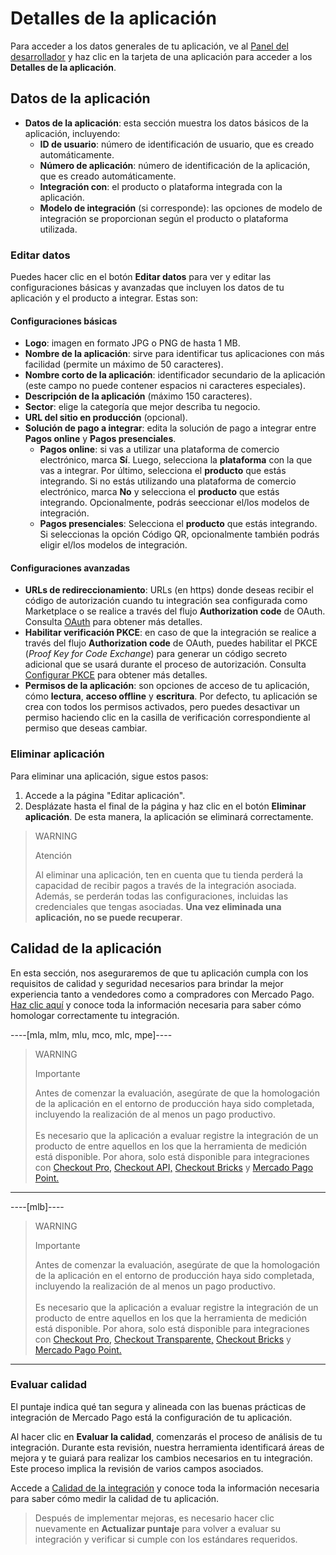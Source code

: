 # Detalles de la aplicación

Para acceder a los datos generales de tu aplicación, ve al [Panel del desarrollador](/developers/panel/app) y haz clic en la tarjeta de una aplicación para acceder a los **Detalles de la aplicación**.

## Datos de la aplicación

* **Datos de la aplicación**: esta sección muestra los datos básicos de la aplicación, incluyendo:
  - **ID de usuario**: número de identificación de usuario, que es creado automáticamente.
  - **Número de aplicación**: número de identificación de la aplicación, que es creado automáticamente.
  - **Integración con**: el producto o plataforma integrada con la aplicación.
  - **Modelo de integración** (si corresponde): las opciones de modelo de integración se proporcionan según el producto o plataforma utilizada.

### Editar datos

Puedes hacer clic en el botón **Editar datos** para ver y editar las configuraciones básicas y avanzadas que incluyen los datos de tu aplicación y el producto a integrar. Estas son:

#### Configuraciones básicas

* **Logo**: imagen en formato JPG o PNG de hasta 1 MB.
* **Nombre de la aplicación**: sirve para identificar tus aplicaciones con más facilidad (permite un máximo de 50 caracteres).
* **Nombre corto de la aplicación**: identificador secundario de la aplicación (este campo no puede contener espacios ni caracteres especiales).
* **Descripción de la aplicación** (máximo 150 caracteres).
* **Sector**: elige la categoría que mejor describa tu negocio.
* **URL del sitio en producción** (opcional).
* **Solución de pago a integrar**: edita la solución de pago a integrar entre **Pagos online** y **Pagos presenciales**.
  - **Pagos online**: si vas a utilizar una plataforma de comercio electrónico, marca **Sí**. Luego, selecciona la **plataforma** con la que vas a integrar. Por último, selecciona el **producto** que estás integrando. Si no estás utilizando una plataforma de comercio electrónico, marca **No** y selecciona el **producto** que estás integrando. Opcionalmente, podrás seeccionar el/los modelos de integración.
  - **Pagos presenciales**: Selecciona el **producto** que estás integrando. Si seleccionas la opción Código QR, opcionalmente también podrás eligir el/los modelos de integración.

#### Configuraciones avanzadas

* **URLs de redireccionamiento**: URLs (en https) donde deseas recibir el código de autorización cuando tu integración sea configurada como Marketplace o se realice a través del flujo **Authorization code** de OAuth. Consulta [OAuth](/developers/es/docs/security/oauth/introduction) para obtener más detalles.
* **Habilitar verificación PKCE**: en caso de que la integración se realice a través del flujo **Authorization code** de OAuth, puedes habilitar el PKCE (_Proof Key for Code Exchange_) para generar un código secreto adicional que se usará durante el proceso de autorización. Consulta [Configurar PKCE](/developers/en/docs/security/oauth/creation#:~:text=Access%20Token.-,Configurar%20PKCE,-El%20PKCE%20) para obtener más detalles. 
* **Permisos de la aplicación**: son opciones de acceso de tu aplicación, cómo **lectura**, **acceso offline** y **escritura**. Por defecto, tu aplicación se crea con todos los permisos activados, pero puedes desactivar un permiso haciendo clic en la casilla de verificación correspondiente al permiso que deseas cambiar.

### Eliminar aplicación

Para eliminar una aplicación, sigue estos pasos:

1. Accede a la página "Editar aplicación".
2. Desplázate hasta el final de la página y haz clic en el botón **Eliminar aplicación**.
De esta manera, la aplicación se eliminará correctamente.

> WARNING
>
> Atención
>
> Al eliminar una aplicación, ten en cuenta que tu tienda perderá la capacidad de recibir pagos a través de la integración asociada. Además, se perderán todas las configuraciones, incluidas las credenciales que tengas asociadas. **Una vez eliminada una aplicación, no se puede recuperar**.

## Calidad de la aplicación

En esta sección, nos aseguraremos de que tu aplicación cumpla con los requisitos de calidad y seguridad necesarios para brindar la mejor experiencia tanto a vendedores como a compradores con Mercado Pago. [Haz clic aquí](/developers/es/guides/additional-content/homologator/homologator) y conoce toda la información necesaria para saber cómo homologar correctamente tu integración.

----[mla, mlm, mlu, mco, mlc, mpe]----

> WARNING
>
> Importante
>
> Antes de comenzar la evaluación, asegúrate de que la homologación de la aplicación en el entorno de producción haya sido completada, incluyendo la realización de al menos un pago productivo.
> <br><br>
> Es necesario que la aplicación a evaluar registre la integración de un producto de entre aquellos en los que la herramienta de medición está disponible. Por ahora, solo está disponible para integraciones con [Checkout Pro,](/developers/es/docs/checkout-pro/landing) [Checkout API,](/developers/es/docs/checkout-api/landing) [Checkout Bricks](/developers/es/docs/checkout-bricks/landing) y [Mercado Pago Point.](/developers/es/docs/mp-point/landing)

------------
----[mlb]----

> WARNING
>
> Importante
>
> Antes de comenzar la evaluación, asegúrate de que la homologación de la aplicación en el entorno de producción haya sido completada, incluyendo la realización de al menos un pago productivo.
> <br><br>
> Es necesario que la aplicación a evaluar registre la integración de un producto de entre aquellos en los que la herramienta de medición está disponible. Por ahora, solo está disponible para integraciones con [Checkout Pro,](/developers/es/docs/checkout-pro/landing) [Checkout Transparente,](/developers/es/docs/checkout-api/landing) [Checkout Bricks](/developers/es/docs/checkout-bricks/landing) y [Mercado Pago Point.](/developers/es/docs/mp-point/landing)

------------

### Evaluar calidad

El puntaje indica qué tan segura y alineada con las buenas prácticas de integración de Mercado Pago está la configuración de tu aplicación.

Al hacer clic en **Evaluar la calidad**, comenzarás el proceso de análisis de tu integración. Durante esta revisión, nuestra herramienta identificará áreas de mejora y te guiará para realizar los cambios necesarios en tu integración. Este proceso implica la revisión de varios campos asociados.

Accede a [Calidad de la integración](/developers/es/docs/integration-quality) y conoce toda la información necesaria para saber cómo medir la calidad de tu aplicación.

> Después de implementar mejoras, es necesario hacer clic nuevamente en **Actualizar puntaje** para volver a evaluar su integración y verificar si cumple con los estándares requeridos.